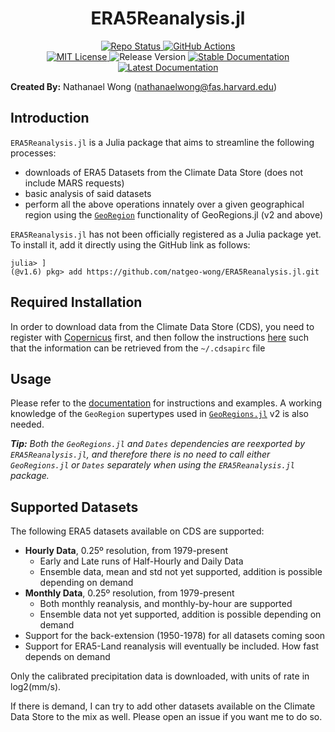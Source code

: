 # **<div align="center">ERA5Reanalysis.jl</div>**

<p align="center">
  <a href="https://www.repostatus.org/#active">
    <img alt="Repo Status" src="https://www.repostatus.org/badges/latest/active.svg?style=flat-square" />
  </a>
  <a href="https://github.com/natgeo-wong/ERA5Reanalysis.jl/actions/workflows/CI.yml">
    <img alt="GitHub Actions" src="https://github.com/natgeo-wong/ERA5Reanalysis.jl/actions/workflows/CI.yml/badge.svg?branch=main&style=flat-square">
  </a>
  <br>
  <a href="https://mit-license.org">
    <img alt="MIT License" src="https://img.shields.io/badge/License-MIT-blue.svg?style=flat-square">
  </a>
	<img alt="Release Version" src="https://img.shields.io/github/v/release/natgeo-wong/ERA5Reanalysis.jl.svg?style=flat-square">
  <a href="https://natgeo-wong.github.io/ERA5Reanalysis.jl/stable/">
    <img alt="Stable Documentation" src="https://img.shields.io/badge/docs-stable-blue.svg?style=flat-square">
  </a>
  <a href="https://natgeo-wong.github.io/ERA5Reanalysis.jl/dev/">
    <img alt="Latest Documentation" src="https://img.shields.io/badge/docs-latest-blue.svg?style=flat-square">
  </a>
</p>

**Created By:** Nathanael Wong (nathanaelwong@fas.harvard.edu)

## **Introduction**

`ERA5Reanalysis.jl` is a Julia package that aims to streamline the following processes:
* downloads of ERA5 Datasets from the Climate Data Store (does not include MARS requests)
* basic analysis of said datasets
* perform all the above operations innately over a given geographical region using the [`GeoRegion`](https://github.com/JuliaClimate/GeoRegions.jl) functionality of GeoRegions.jl (v2 and above)

`ERA5Reanalysis.jl` has not been officially registered as a Julia package yet.  To install it, add it directly using the GitHub link as follows:
```
julia> ]
(@v1.6) pkg> add https://github.com/natgeo-wong/ERA5Reanalysis.jl.git
```

## **Required Installation**

In order to download data from the Climate Data Store (CDS), you need to register with [Copernicus](https://cds.climate.copernicus.eu/#!/home) first, and then follow the instructions [here](https://cds.climate.copernicus.eu/api-how-to) such that the information can be retrieved from the `~/.cdsapirc` file

## **Usage**

Please refer to the [documentation](https://natgeo-wong.github.io/ERA5Reanalysis.jl/dev/) for instructions and examples.  A working knowledge of the `GeoRegion` supertypes used in [`GeoRegions.jl`](https://github.com/JuliaClimate/GeoRegions.jl) v2 is also needed.

*__Tip:__ Both the `GeoRegions.jl` and `Dates` dependencies are reexported by `ERA5Reanalysis.jl`, and therefore there is no need to call either `GeoRegions.jl` or `Dates` separately when using the `ERA5Reanalysis.jl` package.*

## **Supported Datasets**

The following ERA5 datasets available on CDS are supported:
* **Hourly Data**, 0.25º resolution, from 1979-present
	* Early and Late runs of Half-Hourly and Daily Data
    * Ensemble data, mean and std not yet supported, addition is possible depending on demand
* **Monthly Data**, 0.25º resolution, from 1979-present
	* Both monthly reanalysis, and monthly-by-hour are supported
    * Ensemble data not yet supported, addition is possible depending on demand
* Support for the back-extension (1950-1978) for all datasets coming soon
* Support for ERA5-Land reanalysis will eventually be included.  How fast depends on demand

Only the calibrated precipitation data is downloaded, with units of rate in log2(mm/s).

If there is demand, I can try to add other datasets available on the Climate Data Store to the mix as well. Please open an issue if you want me to do so.